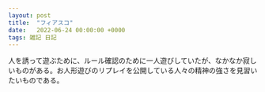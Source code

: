 ```yaml
---
layout: post
title:  "フィアスコ"
date:   2022-06-24 00:00:00 +0000
tags: 雑記 日記
---
```


人を誘って遊ぶために、ルール確認のために一人遊びしていたが、なかなか寂しいものがある。お人形遊びのリプレイを公開している人々の精神の強さを見習いたいものである。